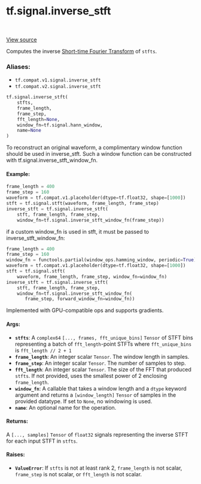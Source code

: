 <div itemscope itemtype="http://developers.google.com/ReferenceObject">
<meta itemprop="name" content="tf.signal.inverse_stft" />
<meta itemprop="path" content="Stable" />
</div>

# tf.signal.inverse_stft

<!-- Insert buttons -->

<table class="tfo-notebook-buttons tfo-api" align="left">
</table>

<a target="_blank" href="/code/stable/tensorflow/python/ops/signal/spectral_ops.py">View source</a>



<!-- Start diff -->
Computes the inverse [Short-time Fourier Transform][stft] of `stfts`.

### Aliases:

* `tf.compat.v1.signal.inverse_stft`
* `tf.compat.v2.signal.inverse_stft`


``` python
tf.signal.inverse_stft(
    stfts,
    frame_length,
    frame_step,
    fft_length=None,
    window_fn=tf.signal.hann_window,
    name=None
)
```



<!-- Placeholder for "Used in" -->

To reconstruct an original waveform, a complimentary window function should
be used in inverse_stft. Such a window function can be constructed with
tf.signal.inverse_stft_window_fn.

#### Example:



```python
frame_length = 400
frame_step = 160
waveform = tf.compat.v1.placeholder(dtype=tf.float32, shape=[1000])
stft = tf.signal.stft(waveform, frame_length, frame_step)
inverse_stft = tf.signal.inverse_stft(
    stft, frame_length, frame_step,
    window_fn=tf.signal.inverse_stft_window_fn(frame_step))
```

if a custom window_fn is used in stft, it must be passed to
inverse_stft_window_fn:

```python
frame_length = 400
frame_step = 160
window_fn = functools.partial(window_ops.hamming_window, periodic=True),
waveform = tf.compat.v1.placeholder(dtype=tf.float32, shape=[1000])
stft = tf.signal.stft(
    waveform, frame_length, frame_step, window_fn=window_fn)
inverse_stft = tf.signal.inverse_stft(
    stft, frame_length, frame_step,
    window_fn=tf.signal.inverse_stft_window_fn(
       frame_step, forward_window_fn=window_fn))
```

Implemented with GPU-compatible ops and supports gradients.

#### Args:


* <b>`stfts`</b>: A `complex64` `[..., frames, fft_unique_bins]` `Tensor` of STFT bins
  representing a batch of `fft_length`-point STFTs where `fft_unique_bins`
  is `fft_length // 2 + 1`
* <b>`frame_length`</b>: An integer scalar `Tensor`. The window length in samples.
* <b>`frame_step`</b>: An integer scalar `Tensor`. The number of samples to step.
* <b>`fft_length`</b>: An integer scalar `Tensor`. The size of the FFT that produced
  `stfts`. If not provided, uses the smallest power of 2 enclosing
  `frame_length`.
* <b>`window_fn`</b>: A callable that takes a window length and a `dtype` keyword
  argument and returns a `[window_length]` `Tensor` of samples in the
  provided datatype. If set to `None`, no windowing is used.
* <b>`name`</b>: An optional name for the operation.


#### Returns:

A `[..., samples]` `Tensor` of `float32` signals representing the inverse
STFT for each input STFT in `stfts`.



#### Raises:


* <b>`ValueError`</b>: If `stfts` is not at least rank 2, `frame_length` is not scalar,
  `frame_step` is not scalar, or `fft_length` is not scalar.

[stft]: https://en.wikipedia.org/wiki/Short-time_Fourier_transform